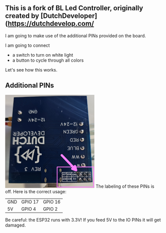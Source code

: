 ## This is a fork of BL Led Controller, originally created by [DutchDeveloper](https://dutchdevelop.com/

I am going to make use of the additional PINs provided on the board.

I am going to connect
* a switch to turn on white light
* a button to cycle through all colors

Let's see how this works.

## Additional PINs
<img src="pin labeling on backside.jpg" height="300">
The labeling of these PINs is off. Here is the correct usage:

| | | |
| - | - | - |
| GND | GPIO 17 | GPIO 16 |
| 5V | GPIO 4 | GPIO 2 |

Be careful: the ESP32 runs with 3.3V! If you feed 5V to the IO PINs it will get damaged.
